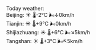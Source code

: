 Today weather:  
Beijing: ☀️   🌡️-2°C 🌬️↓0km/h  
Tianjin: ☀️   🌡️+9°C 🌬️0km/h  
Shijiazhuang: ☀️   🌡️+6°C 🌬️↘5km/h  
Tangshan: ☀️   🌡️+3°C 🌬️↖5km/h  
